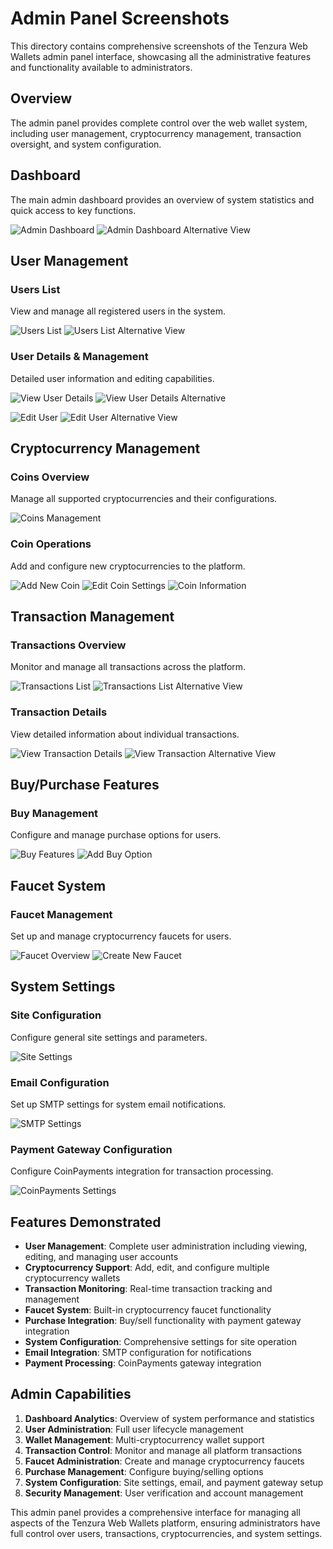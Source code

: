 # Admin Panel Screenshots

This directory contains comprehensive screenshots of the Tenzura Web Wallets admin panel interface, showcasing all the administrative features and functionality available to administrators.

## Overview

The admin panel provides complete control over the web wallet system, including user management, cryptocurrency management, transaction oversight, and system configuration.

## Dashboard

The main admin dashboard provides an overview of system statistics and quick access to key functions.

![Admin Dashboard](dashboard.jpg)
![Admin Dashboard Alternative View](dashboard.png)

## User Management

### Users List
View and manage all registered users in the system.

![Users List](users.jpg)
![Users List Alternative View](users.png)

### User Details & Management
Detailed user information and editing capabilities.

![View User Details](view-user.jpg)
![View User Details Alternative](view-user.png)

![Edit User](edit-user.jpg)
![Edit User Alternative View](edit-user.png)

## Cryptocurrency Management

### Coins Overview
Manage all supported cryptocurrencies and their configurations.

![Coins Management](coins.jpg)

### Coin Operations
Add and configure new cryptocurrencies to the platform.

![Add New Coin](add-coin.jpg)
![Edit Coin Settings](edit-coin.jpg)
![Coin Information](coin-info.jpg)

## Transaction Management

### Transactions Overview
Monitor and manage all transactions across the platform.

![Transactions List](transactions.jpg)
![Transactions List Alternative View](transactions.png)

### Transaction Details
View detailed information about individual transactions.

![View Transaction Details](view-transaction.jpg)
![View Transaction Alternative View](view-transaction.png)

## Buy/Purchase Features

### Buy Management
Configure and manage purchase options for users.

![Buy Features](buy.jpg)
![Add Buy Option](add-buy.jpg)

## Faucet System

### Faucet Management
Set up and manage cryptocurrency faucets for users.

![Faucet Overview](faucet.jpg)
![Create New Faucet](create-faucet.jpg)

## System Settings

### Site Configuration
Configure general site settings and parameters.

![Site Settings](site-settings.jpg)

### Email Configuration
Set up SMTP settings for system email notifications.

![SMTP Settings](smtp-settings.jpg)

### Payment Gateway Configuration
Configure CoinPayments integration for transaction processing.

![CoinPayments Settings](coinpayments-setting.jpg)

## Features Demonstrated

- **User Management**: Complete user administration including viewing, editing, and managing user accounts
- **Cryptocurrency Support**: Add, edit, and configure multiple cryptocurrency wallets
- **Transaction Monitoring**: Real-time transaction tracking and management
- **Faucet System**: Built-in cryptocurrency faucet functionality
- **Purchase Integration**: Buy/sell functionality with payment gateway integration
- **System Configuration**: Comprehensive settings for site operation
- **Email Integration**: SMTP configuration for notifications
- **Payment Processing**: CoinPayments gateway integration

## Admin Capabilities

1. **Dashboard Analytics**: Overview of system performance and statistics
2. **User Administration**: Full user lifecycle management
3. **Wallet Management**: Multi-cryptocurrency wallet support
4. **Transaction Control**: Monitor and manage all platform transactions
5. **Faucet Administration**: Create and manage cryptocurrency faucets
6. **Purchase Management**: Configure buying/selling options
7. **System Configuration**: Site settings, email, and payment gateway setup
8. **Security Management**: User verification and account management

This admin panel provides a comprehensive interface for managing all aspects of the Tenzura Web Wallets platform, ensuring administrators have full control over users, transactions, cryptocurrencies, and system settings.
